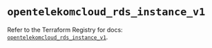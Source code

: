 # `opentelekomcloud_rds_instance_v1`

Refer to the Terraform Registry for docs: [`opentelekomcloud_rds_instance_v1`](https://registry.terraform.io/providers/opentelekomcloud/opentelekomcloud/1.36.29/docs/resources/rds_instance_v1).
